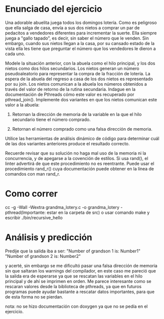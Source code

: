 # Enunciado del ejercicio
Una adorable abuelita juega todos los domingos lotería. Como es peligroso que ella salga de casa, envía a sus dos nietos a comprar un par de pedacitos a vendedores diferentes para incrementar la suerte. Ella siempre juega a "gallo tapado", es decir, sin saber el número que le venden. Sin embargo, cuando sus nietos llegan a la casa, por su cansado estado de la vista ella les tiene que preguntar el número que los vendedores le dieron a cada uno.

Modele la situación anterior, con la abuela como el hilo principal, y los dos nietos como dos hilos secundarios. Los nietos generan un número pseudoaleatorio para representar la compra de la fracción de lotería. La espera de la abuela del regreso a casa de los dos nietos es representado por su join. Los nietos comunican a la abuela los números obtenidos a través del valor de retorno de la rutina secundaria. Indague en la documentación de Pthreads cómo este valor es recuperado por pthread_join(). Implemente dos variantes en que los nietos comunican este valor a la abuela:

1. Retornan la dirección de memoria de la variable en la que el hilo secundario tiene el número comprado.

2. Retornan el número comprado como una falsa dirección de memoria.

Utilice las herramientas de análisis dinámico de código para determinar cuál de las dos variantes anteriores produce el resultado correcto.

Recuerde revisar que su solución no haga mal uso de la memoria ni la concurrencia, y de apegarse a la covención de estilos. Si usa rand(), el linter advertirá de que este procedimiento no es reentrante. Puede usar el procedimiento rand_r() cuya documentación puede obtener en la línea de comandos con man rand_r.

# Como correr
cc -g -Wall -Wextra grandma_lotery.c -o grandma_lotery -pthread(Importante: estar en la carpeta de src) o usar comando make y escribir ./bin/recursive_hello

# Análisis y predicción
Predije que la salida iba a ser: 
"Number of grandson 1 is: Number1"
"Number of grandson 2 is: Number2"

y acerté, sin embargo se me dificultó pasar una falsa dirección de memoria sin que saltaran los warnings del compilador, en este caso me pareció que la salida era de esperarse ya que se rescatan las variables en el hilo principal y de ahí se imprimen en orden. 
Me parece interesante como se rescaran valores desde la biblioteca de pthreads, ya que en futuros programas puede ayudar bastante a rescatar datos importantes, para que de esta forma no se pierdan.

nota: no se hizo documentación con doxygen ya que no se pedía en el ejercicio.